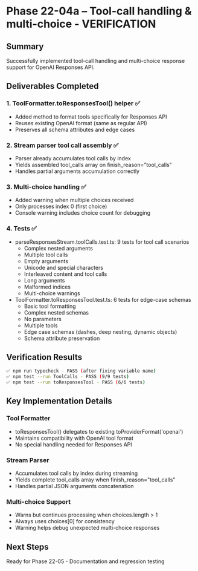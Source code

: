 # Phase 22-04a – Tool-call handling & multi-choice - VERIFICATION

## Summary

Successfully implemented tool-call handling and multi-choice response support for OpenAI Responses API.

## Deliverables Completed

### 1. ToolFormatter.toResponsesTool() helper ✅

- Added method to format tools specifically for Responses API
- Reuses existing OpenAI format (same as regular API)
- Preserves all schema attributes and edge cases

### 2. Stream parser tool call assembly ✅

- Parser already accumulates tool calls by index
- Yields assembled tool_calls array on finish_reason="tool_calls"
- Handles partial arguments accumulation correctly

### 3. Multi-choice handling ✅

- Added warning when multiple choices received
- Only processes index 0 (first choice)
- Console warning includes choice count for debugging

### 4. Tests ✅

- parseResponsesStream.toolCalls.test.ts: 9 tests for tool call scenarios
  - Complex nested arguments
  - Multiple tool calls
  - Empty arguments
  - Unicode and special characters
  - Interleaved content and tool calls
  - Long arguments
  - Malformed indices
  - Multi-choice warnings
- ToolFormatter.toResponsesTool.test.ts: 6 tests for edge-case schemas
  - Basic tool formatting
  - Complex nested schemas
  - No parameters
  - Multiple tools
  - Edge case schemas (dashes, deep nesting, dynamic objects)
  - Schema attribute preservation

## Verification Results

```bash
✅ npm run typecheck - PASS (after fixing variable name)
✅ npm test --run ToolCalls - PASS (9/9 tests)
✅ npm test --run toResponsesTool - PASS (6/6 tests)
```

## Key Implementation Details

### Tool Formatter

- toResponsesTool() delegates to existing toProviderFormat('openai')
- Maintains compatibility with OpenAI tool format
- No special handling needed for Responses API

### Stream Parser

- Accumulates tool calls by index during streaming
- Yields complete tool_calls array when finish_reason="tool_calls"
- Handles partial JSON arguments concatenation

### Multi-choice Support

- Warns but continues processing when choices.length > 1
- Always uses choices[0] for consistency
- Warning helps debug unexpected multi-choice responses

## Next Steps

Ready for Phase 22-05 - Documentation and regression testing
